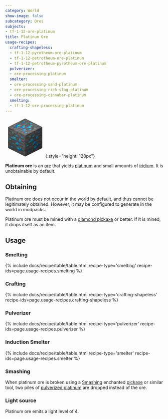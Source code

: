 ```yaml
---
category: World
show-image: false
subcategory: Ores
subjects:
- tf-1-12-ore-platinum
title: Platinum Ore
usage-recipes:
  crafting-shapeless:
  - tf-1-12-pyrotheum-ore-platinum
  - tf-1-12-petrotheum-ore-platinum
  - tf-1-12-petrotheum-pyrotheum-ore-platinum
  pulverizer:
  - ore-processing-platinum
  smelter:
  - ore-processing-sand-platinum
  - ore-processing-rich-slag-platinum
  - ore-processing-cinnabar-platinum
  smelting:
  - tf-1-12-ore-processing-platinum
---
```


![Platinum ore](/assets/images/docs/1.12/thermal-foundation/ore-platinum.png){:style="height: 128px"}


**Platinum ore** is an [ore](https://minecraft.gamepedia.com/Ore) that yields
[platinum](../platinum-ingot/) and small amounts of
[iridium](../iridium-ingot/). It is unobtainable by default.


Obtaining
---------

Platinum ore does not occur in the world by default, and thus cannot be
legitimately obtained. However, it may be configured to generate in the world in
modpacks.

Platinum ore must be mined with a [diamond
pickaxe](https://minecraft.gamepedia.com/Pickaxe) or better. If it is mined, it
drops itself as an item.


Usage
-----

### Smelting
{% include docs/recipe/table/table.html recipe-type='smelting' recipe-ids=page.usage-recipes.smelting %}

### Crafting
{% include docs/recipe/table/table.html recipe-type='crafting-shapeless' recipe-ids=page.usage-recipes.crafting-shapeless %}

### Pulverizer
{% include docs/recipe/table/table.html recipe-type='pulverizer' recipe-ids=page.usage-recipes.pulverizer %}

### Induction Smelter
{% include docs/recipe/table/table.html recipe-type='smelter' recipe-ids=page.usage-recipes.smelter %}

### Smashing
When platinum ore is broken using a [Smashing](../../cofh-core/smashing/)
enchanted [pickaxe](https://minecraft.gamepedia.com/Pickaxe) or similar tool,
two piles of [pulverized
platinum](../pulverized-platinum/) are dropped instead of
the ore.

### Light source
Platinum ore emits a light level of 4.
